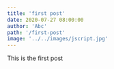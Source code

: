 ```yaml
---
title: 'first post'
date: 2020-07-27 08:00:00
author: 'Abc'
path: '/first-post'
image: '../../images/jscript.jpg'
---
```


This is the first post

